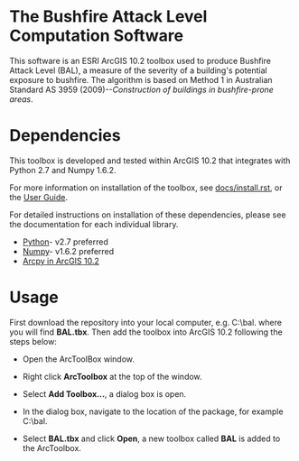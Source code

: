 The Bushfire Attack Level Computation Software 
==============================================

This software is an ESRI ArcGIS 10.2 toolbox used to produce Bushfire Attack Level (BAL), a measure of the severity of a building's potential exposure to bushfire. The algorithm is based on Method 1 in Australian Standard AS 3959 (2009)--*Construction of buildings in bushfire-prone areas*.

Dependencies 
============
This toolbox is developed and tested within ArcGIS 10.2 that integrates with Python 2.7 and Numpy 1.6.2.

For more information on installation of the toolbox, see [docs/install.rst](https://github.com/GeoscienceAustralia/BAL/blob/master/docs/install.rst), or the [User Guide](https://github.com/GeoscienceAustralia/BAL/blob/master/docs/BAL.pdf).

For detailed instructions on installation of these dependencies, please see the documentation for each individual library.

* [Python](https://www.python.org/)- v2.7 preferred
* [Numpy](http://www.numpy.org/)- v1.6.2 preferred
* [Arcpy in ArcGIS 10.2](http://resources.arcgis.com/en/help/main/10.2/index.html#//000v000000v7000000/)

Usage
===== 

First download the repository into your local computer, e.g. C:\\bal. where you will find **BAL.tbx**. Then add the toolbox into ArcGIS 10.2 following the steps below:

* Open the ArcToolBox window. 

* Right click **ArcToolbox** at the top of the window.

* Select **Add Toolbox...**, a dialog box is open. 

* In the dialog box, navigate to the location of the package, for example C:\\bal.

* Select **BAL.tbx** and click **Open**, a new toolbox called **BAL** is added to the ArcToolbox. 





